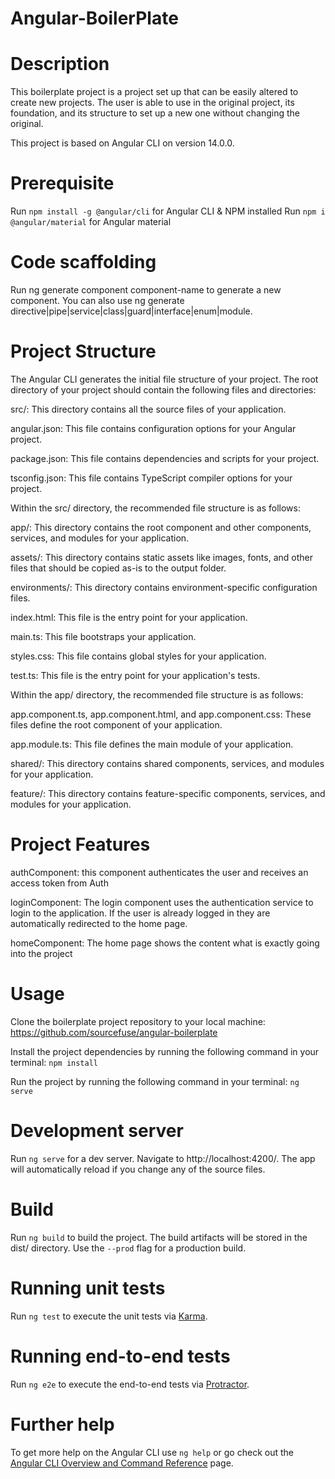 <!-- # AngularBoilerPlate

This project was generated with [Angular CLI](https://github.com/angular/angular-cli) version 15.0.4.

## Development server

Run `ng serve` for a dev server. Navigate to `http://localhost:4200/`. The application will automatically reload if you change any of the source files.

## Code scaffolding

Run `ng generate component component-name` to generate a new component. You can also use `ng generate directive|pipe|service|class|guard|interface|enum|module`.

## Build

Run `ng build` to build the project. The build artifacts will be stored in the `dist/` directory.

## Running unit tests

Run `ng test` to execute the unit tests via [Karma](https://karma-runner.github.io).

## Running end-to-end tests

Run `ng e2e` to execute the end-to-end tests via a platform of your choice. To use this command, you need to first add a package that implements end-to-end testing capabilities.

## Further help

To get more help on the Angular CLI use `ng help` or go check out the [Angular CLI Overview and Command Reference](https://angular.io/cli) page. -->

<!-- DOCUMENTATION -->

# Angular-BoilerPlate

# Description

This boilerplate project is a project set up that can be easily altered to create new projects. The user is able to use in the original project, its foundation, and its structure to set up a new one without changing the original.

This project is based on Angular CLI on version 14.0.0.

# Prerequisite

Run `npm install -g @angular/cli` for Angular CLI & NPM installed
Run `npm i @angular/material` for Angular material

# Code scaffolding

Run ng generate component component-name to generate a new component. You can also use ng generate directive|pipe|service|class|guard|interface|enum|module.

# Project Structure

The Angular CLI generates the initial file structure of your project. The root directory of your project should contain the following files and directories:

src/: This directory contains all the source files of your application.

angular.json: This file contains configuration options for your Angular project.

package.json: This file contains dependencies and scripts for your project.

tsconfig.json: This file contains TypeScript compiler options for your project.

Within the src/ directory, the recommended file structure is as follows:

app/: This directory contains the root component and other components, services, and modules for your application.

assets/: This directory contains static assets like images, fonts, and other files that should be copied as-is to the output folder.

environments/: This directory contains environment-specific configuration files.

index.html: This file is the entry point for your application.

main.ts: This file bootstraps your application.

styles.css: This file contains global styles for your application.

test.ts: This file is the entry point for your application's tests.

Within the app/ directory, the recommended file structure is as follows:

app.component.ts, app.component.html, and app.component.css: These files define the root component of your application.

app.module.ts: This file defines the main module of your application.

shared/: This directory contains shared components, services, and modules for your application.

feature/: This directory contains feature-specific components, services, and modules for your application.

# Project Features

authComponent: this component authenticates the user and receives an access token from Auth

loginComponent: The login component uses the authentication service to login to the application. If the user is already logged in they are automatically redirected to the home page.

homeComponent: The home page shows the content what is exactly going into the project

# Usage

Clone the boilerplate project repository to your local machine:
https://github.com/sourcefuse/angular-boilerplate

Install the project dependencies by running the following command in your terminal:
`npm install`

Run the project by running the following command in your terminal:
`ng serve`

# Development server

Run `ng serve` for a dev server. Navigate to http://localhost:4200/. The app will automatically reload if you change any of the source files.

# Build

Run `ng build` to build the project. The build artifacts will be stored in the dist/ directory. Use the `--prod` flag for a production build.

# Running unit tests

Run `ng test` to execute the unit tests via [Karma](https://karma-runner.github.io).

# Running end-to-end tests

Run `ng e2e` to execute the end-to-end tests via [Protractor](http://www.protractortest.org/).

# Further help

To get more help on the Angular CLI use `ng help` or go check out the [Angular CLI Overview and Command Reference](https://angular.io/cli) page.

